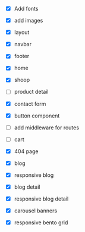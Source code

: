 - [x] Add fonts
- [x] add images
- [x] layout
- [x] navbar
- [x] footer
- [x] home
- [x] shoop
- [ ] product detail
- [x] contact form
- [x] button component
- [ ] add middleware for routes
- [ ] cart
- [x] 404 page
- [x] blog
- [x] responsive blog
- [x] blog detail
- [x] responsive blog detail
- [x] carousel banners
- [x] responsive bento grid


